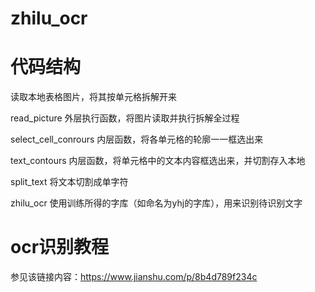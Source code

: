 # zhilu_ocr

# 代码结构

读取本地表格图片，将其按单元格拆解开来

read_picture 外层执行函数，将图片读取并执行拆解全过程

select_cell_conrours 内层函数，将各单元格的轮廓一一框选出来

text_contours 内层函数，将单元格中的文本内容框选出来，并切割存入本地

split_text 将文本切割成单字符

zhilu_ocr 使用训练所得的字库（如命名为yhj的字库），用来识别待识别文字

# ocr识别教程

参见该链接内容：https://www.jianshu.com/p/8b4d789f234c

